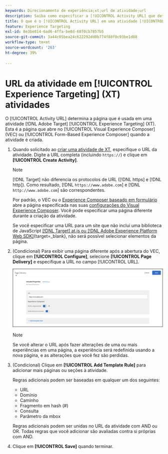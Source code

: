 ```yaml
---
keywords: Direcionamento de experiência;xt;url de atividade;url
description: Saiba como especificar a [!UICONTROL Activity URL] que determina a página que é usada no teste e que é aberta quando a atividade [!UICONTROL Experience Targeting] é criada usando  [!DNL Adobe Target].
title: O que é o [!UICONTROL Activity URL] em uma atividade [!UICONTROL Experience Targeting] (XT)?
feature: Experience Targeting
exl-id: 8e3be814-6ad6-4ffa-be8d-68f0cb7857b5
source-git-commit: 3a44c05bea24c622292dd0b774f88f0c93be1d88
workflow-type: tm+mt
source-wordcount: '263'
ht-degree: 39%

---
```


# URL da atividade em [!UICONTROL Experience Targeting] (XT) atividades

O [!UICONTROL Activity URL] determina a página que é usada em uma atividade [!DNL Adobe Target] [!UICONTROL Experience Targeting] (XT). Esta é a página que abre no [!UICONTROL Visual Experience Composer] (VEC) ou [!UICONTROL Form-Based Experience Composer] quando a atividade é criada.

1. Quando solicitado ao [criar uma atividade de XT](/help/main/c-activities/t-experience-target/t-xt-create/xt-create.md), especifique o URL da atividade. Digite a URL completa (incluindo `https://`) e clique em **[!UICONTROL Create Activity]**.

   >[!NOTE]
   >
   >[!DNL Target] não diferencia os protocolos de URL ([!DNL https] e [!DNL http]). Como resultado, [!DNL `https://www.adobe.com`] e [!DNL `http://www.adobe.com`] são correspondentes.
   >
   >Por padrão, o VEC ou o [Experience Composer baseado em formulário](/help/main/c-experiences/form-experience-composer.md) abre a página especificada nas suas [configurações do Visual Experience Composer](/help/main/administrating-target/visual-experience-composer-set-up.md). Você pode especificar uma página diferente durante a criação da atividade.
   >
   >Se você especificar uma URL para um site que não inclui uma biblioteca de JavaScript [[!DNL Target] at.js ou [!DNL Adobe Experience Platform Web SDK]](https://experienceleague.adobe.com/docs/target-dev/developer/client-side/overview.html?lang=pt-BR){target=_blank}, não será possível selecionar elementos da página.

1. (Condicional) Para exibir uma página diferente após a abertura do VEC, clique em **[!UICONTROL Configure]**, selecione **[!UICONTROL Page Delivery]** e especifique a URL no campo [!UICONTROL URL].

   ![Caixa de diálogo Entrega de página](/help/main/c-activities/t-experience-target/t-xt-create/assets/url-config-new.png)

   >[!NOTE]
   >
   >Se você alterar o URL após fazer alterações de uma ou mais experiências em uma página, a experiência será redefinida usando a nova página, e as alterações que você fez são perdidas.

1. (Condicional) Clique em **[!UICONTROL Add Template Rule]** para adicionar mais páginas ou seções à atividade.

   Regras adicionais podem ser baseadas em qualquer um dos seguintes:

   * URL
   * Domínio
   * Caminho
   * Fragmento em hash (#)
   * Consulta
   * Parâmetro da mbox

   Regras adicionais podem ser unidas no URL da atividade com AND ou OR. Todas regras que você adicionar são avaliadas contra si próprias com AND.

1. Clique em **[!UICONTROL Save]** quando terminar.
